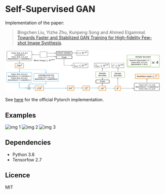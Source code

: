 # Self-Supervised GAN
Implementation of the paper:

> Bingchen Liu, Yizhe Zhu, Kunpeng Song and Ahmed Elgammal. [Towards Faster and Stabilized GAN Training for High-fidelity Few-shot Image Synthesis](https://arxiv.org/abs/2101.04775). 

![Architecture](./images/disc_arch.png)

See [here](https://github.com/odegeasslbc/FastGAN-pytorch) for the official Pytorch implementation.

## Examples
![](images/animation_1.gif "img 1")
![](images/animation_2.gif "img 2")
![](images/animation_3.gif "img 3")

## Dependencies
- Python 3.8
- Tensorfow 2.7


## Licence
MIT
